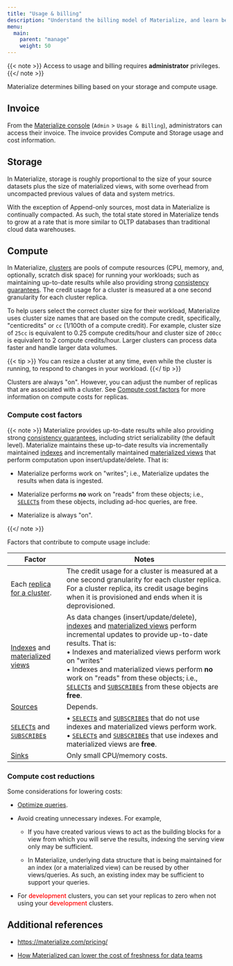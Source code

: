 ```yaml
---
title: "Usage & billing"
description: "Understand the billing model of Materialize, and learn best practices for cost control."
menu:
  main:
    parent: "manage"
    weight: 50
---
```


{{< note >}}
Access to usage and billing requires **administrator** privileges.
{{</ note >}}

Materialize determines billing based on your storage and compute usage.

## Invoice

From the [Materialize console](https://console.materialize.com/) (`Admin` >
`Usage & Billing`), administrators can access their invoice. The invoice
provides Compute and Storage usage and cost information.

## Storage

In Materialize, storage is roughly proportional to the size of your source
datasets plus the size of materialized views, with some overhead from
uncompacted previous values of data and system metrics.

With the exception of Append-only sources, most data in Materialize is
continually compacted. As such, the total state stored in Materialize tends to
grow at a rate that is more similar to OLTP databases than traditional cloud
data warehouses.

## Compute

In Materialize, [clusters](/concepts/clusters/) are pools of compute resources
(CPU, memory, and, optionally, scratch disk space) for running your workloads;
such as maintaining up-to-date results while also providing strong [consistency
guarantees](/get-started/isolation-level/). The credit usage for a cluster is
measured at a one second granularity for each cluster replica.

To help users select the correct cluster size for their workload, Materialize
uses cluster size names that are based on the compute credit, specifically,
"centicredits" or `cc` (1/100th of a compute credit). For example, cluster size
of `25cc` is equivalent to 0.25 compute credits/hour and cluster size of
`200cc` is equivalent to 2 compute credits/hour. Larger clusters can process data faster and handle larger data volumes.

{{< tip >}}
You can resize a cluster at any time, even while the cluster is running, to respond to changes in your workload.
{{</ tip >}}

Clusters are always "on". However, you can adjust the number of replicas that
are associated with a cluster. See [Compute cost
factors](#compute-cost-factors) for more information on compute costs for replicas.

### Compute cost factors

{{< note >}}
  Materialize provides up-to-date results while also providing
  strong [consistency guarantees](/get-started/isolation-level/), including
  strict serializability (the default level). Materialize maintains these
  up-to-date results via incrementally maintained
  [indexes](/concepts/indexes/) and incrementally maintained [materialized
  views](/concepts/views) that perform computation upon insert/update/delete. That is:

  - Materialize performs work on "writes"; i.e., Materialize updates the results
    when data is ingested.

  - Materialize performs **no** work on "reads" from these objects; i.e.,
    [`SELECT`s](/sql/select/) from these objects, including ad-hoc queries, are
    free.

  - Materialize is always "on".

{{</ note >}}

Factors that contribute to compute usage include:

| Factor | Notes       |
|-------------------------------------------------------------------------------------|------------------------------------------------------------------------------------------------------------------------------------------------------------------------------------------------------------------------------------------------------------------------------------------------------------------------------------------------------------------------------------------------------------------------------------------------------------------------------------------------------------------------------------------------------------------------------------------------------------------------------------------------------------------------------------------|
| Each [replica for a cluster](/sql/create-cluster/#replication-factor). | The credit usage for a cluster is measured at a one second granularity for each cluster replica. For a cluster replica, its credit usage begins when it is provisioned and ends when it is deprovisioned. |
| [Indexes](/concepts/indexes/) and [materialized views](/concepts/views) | As data changes (insert/update/delete), [indexes](/concepts/indexes/) and [materialized views](/concepts/views) perform incremental updates to provide up-to-date results. That is: <br>• Indexes and materialized views perform work on "writes"<br>• Indexes and materialized views perform **no** work on "reads" from these objects; i.e., [`SELECT`s](/sql/select/) and [`SUBSCRIBE`s](/sql/subscribe/) from these objects are **free**. |
| [Sources](/concepts/sources/) | Depends. |
| [`SELECT`s](/sql/select/) and [`SUBSCRIBE`s](/sql/subscribe/)  |• [`SELECT`s](/sql/select/) and [`SUBSCRIBE`s](/sql/subscribe/) that do not use indexes and materialized views perform work. <br>• [`SELECT`s](/sql/select/) and [`SUBSCRIBE`s](/sql/subscribe/) that use indexes and materialized views are **free**.|
| [Sinks](/concepts/sinks/) | Only small CPU/memory costs.|

### Compute cost reductions

Some considerations for lowering costs:

- [Optimize queries](/transform-data/optimization/).

- Avoid creating unnecessary indexes. For example,

  - If you have created various views to act as the building blocks for a view
    from which you will serve the results, indexing the serving view only may
    be sufficient.

  - In Materialize, underlying data structure that is being maintained for an
    index (or a materialized view) can be reused by other views/queries. As
    such, an existing index may be sufficient to support your queries.

- For <redb>development</redb> clusters, you can set your replicas to zero when
  not using your <redb>development</redb> clusters.

## Additional references

- https://materialize.com/pricing/

- [How Materialized can lower the cost of freshness for data teams](https://materialize.com/promotions/cost-of-freshness/?utm_campaign=General&utm_source=documentation)

<style>
redb { color: Red; font-weight: 500; }
</style>
